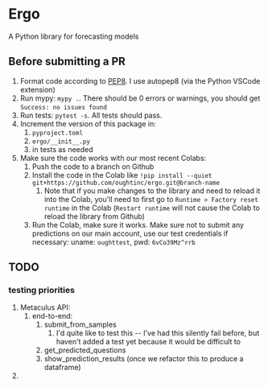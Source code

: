 # Ergo

A Python library for forecasting models

## Before submitting a PR
1. Format code according to [PEP8](https://www.python.org/dev/peps/pep-0008/). I use autopep8 (via the Python VSCode extension)
2. Run mypy: `mypy .`. There should be 0 errors or warnings, you should get `Success: no issues found`
3. Run tests: `pytest -s`. All tests should pass.
3. Increment the version of this package in:
    1. `pyproject.toml`
    2. `ergo/__init__.py`
    3. in tests as needed
4. Make sure the code works with our most recent Colabs:
    1. Push the code to a branch on Github
    2. Install the code in the Colab like `!pip install --quiet git+https://github.com/oughtinc/ergo.git@branch-name`
        1. Note that if you make changes to the library and need to reload it into the Colab, you'll need to first go to `Runtime > Factory reset runtime` in the Colab (`Restart runtime` will not cause the Colab to reload the library from Github)
    3. Run the Colab, make sure it works. Make sure not to submit any predictions on our main account, use our test credentials if necessary: uname: `oughttest`, pwd: `6vCo39Mz^rrb`

## TODO
### testing priorities
1. Metaculus API:
    1. end-to-end:
        1. submit_from_samples
            1. I'd quite like to test this -- I've had this silently fail before, but haven't added a test yet because it would be difficult to
        1. get_predicted_questions
        2. show_prediction_results (once we refactor this to produce a dataframe)
2. 

